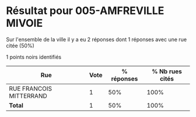 # Résultat pour 005-AMFREVILLE MIVOIE

Sur l'ensemble de la ville il y a eu 2 réponses dont 1 réponses avec une rue citée (50%)

1 points noirs identifiés

| Rue | Vote | % réponses | % Nb rues cités|
|-----|------|------------|----------------|
| RUE FRANCOIS MITTERRAND | 1 | 50% | 100%|
| **Total** | 1 | 50% | 100%|
